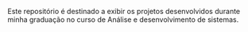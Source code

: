 Este repositório é destinado a exibir os projetos desenvolvidos durante minha graduação no curso de Análise e desenvolvimento de sistemas.

